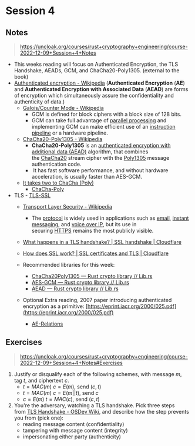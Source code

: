 # Session 4 

## Notes
> https://uncloak.org/courses/rust+cryptography+engineering/course-2022-12-09+Session+4+Notes

- This weeks reading will focus on Authenticated Encryption, the TLS Handshake, AEADs, GCM, and ChaCha20-Poly1305. (external to the book)
- [Authenticated encryption - Wikipedia](https://en.wikipedia.org/wiki/Authenticated_encryption) (**Authenticated Encryption** (**AE**) and **Authenticated Encryption with Associated Data** (**AEAD**) are forms of encryption which simultaneously assure the confidentiality and authenticity of data.)
	- [Galois/Counter Mode - Wikipedia](https://en.wikipedia.org/wiki/Galois/Counter_Mode#cite_note-1)
		- GCM is defined for block ciphers with a block size of 128 bits.
		- GCM can take full advantage of [parallel processing](https://en.wikipedia.org/wiki/Parallel_processing_(computing) "Parallel processing (computing)") and implementing GCM can make efficient use of an [instruction pipeline](https://en.wikipedia.org/wiki/Instruction_pipeline "Instruction pipeline") or a hardware pipeline.
	- [ChaCha20-Poly1305 - Wikipedia](https://en.wikipedia.org/wiki/ChaCha20-Poly1305#XChaCha20-Poly1305_%E2%80%93_extended_nonce_variant)
		- **ChaCha20-Poly1305** is an [authenticated encryption with additional data (AEAD)](https://en.wikipedia.org/wiki/Authenticated_encryption "Authenticated encryption") algorithm, that combines the [ChaCha20](https://en.wikipedia.org/wiki/Salsa20#ChaCha_variant "Salsa20") stream cipher with the [Poly1305](https://en.wikipedia.org/wiki/Poly1305 "Poly1305") message authentication code.
		-  It has fast software performance, and without hardware acceleration, is usually faster than AES-GCM.
	- [It takes two to ChaCha (Poly)](https://blog.cloudflare.com/it-takes-two-to-chacha-poly/)
		- [ChaCha-Poly](ChaCha-Poly.md)
- TLS - [TLS-SSL](TLS-SSL.md)
	- [Transport Layer Security - Wikipedia](https://en.wikipedia.org/wiki/Transport_Layer_Security#TLS_1.0)
		- The [protocol](https://en.wikipedia.org/wiki/Communication_protocol "Communication protocol") is widely used in applications such as [email](https://en.wikipedia.org/wiki/Email "Email"), [instant messaging](https://en.wikipedia.org/wiki/Instant_messaging "Instant messaging"), and [voice over IP](https://en.wikipedia.org/wiki/Voice_over_IP "Voice over IP"), but its use in securing [HTTPS](https://en.wikipedia.org/wiki/HTTPS "HTTPS") remains the most publicly visible.
	-  [What happens in a TLS handshake? | SSL handshake | Cloudflare](https://www.cloudflare.com/learning/ssl/what-happens-in-a-tls-handshake/)
	- [How does SSL work? | SSL certificates and TLS | Cloudflare](https://www.cloudflare.com/learning/ssl/how-does-ssl-work/)
	
	- Recommended libraries for this week:
		- [ChaCha20Poly1305 — Rust crypto library // Lib.rs](https://lib.rs/crates/chacha20poly1305)
		- [AES-GCM — Rust crypto library // Lib.rs](https://lib.rs/crates/aes-gcm)
		- [AEAD — Rust crypto library // Lib.rs](https://lib.rs/crates/aead)
	-   Optional Extra reading, 2007 paper introducing authenticated encryption as a primitive: [https://eprint.iacr.org/2000/025.pdf](https://eprint.iacr.org/2000/025.pdf)
		- [AE-Relations](AE-Relations.md)

## Exercises
> https://uncloak.org/courses/rust+cryptography+engineering/course-2022-12-09+Session+4+Notes#Exercises

1. Justify or disqualify each of the following schemes, with message $m$, tag $t$, and ciphertext $c$.
	- $t = MAC(m)$     $c = E(m)$, send $(c, t)$
	- $t = MAC(m)$     $c = E(m||t)$, send $c$
	- $c = E(m)$           $t = MAC(c)$, send $(c,t)$ 
2. You're the adversary, watching a TLS handshake. Pick three steps from [TLS Handshake - OSDev Wiki](https://wiki.osdev.org/TLS_Handshake#Handshake_Overview), and describe how the step prevents you from (pick one):
    -   reading message content (confidentiality)
    -   tampering with message content (integrity)
    -   impersonating either party (authenticity)
